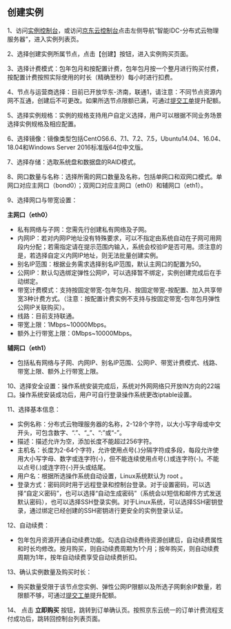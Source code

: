 ## 创建实例

1、访问[实例控制台](https://cps-edge-console.jdcloud.com/instance/list)，或访问[京东云控制台](https://console.jdcloud.com/overview)点击左侧导航“智能IDC-分布式云物理服务器”，进入实例列表页。<br/>

2、选择创建实例所属节点，点击【创建】按钮，进入实例购买页面。<br/>

3、选择计费模式：包年包月和按配置计费，包年包月按一个整月进行购买付费，按配置计费按照实际使用的时长（精确至秒）每小时进行扣费。<br/>

4、节点与运营商选择：目前已开放华东-济南，联通1，请注意：不同节点资源内网不互通，创建后不可更改。如果所选节点限额已满，可通过[提交工单](https://ticket.jdcloud.com/applyorder/submit)提升配额。<br/>

5、选择实例规格：实例的规格支持用户自定义选择，用户可以根据不同业务场景选择实例规格及相应配置。<br/>

6、选择镜像：镜像类型包括CentOS6.6、7.1、7.2、7.5，Ubuntu14.04、16.04、18.04和Windows Server 2016标准版64位中文版。<br/>

7、选择存储：选取系统盘和数据盘的RAID模式。<br/>

8、网口数量与名称：选择所需的网口数量及名称，包括单网口和双网口模式。单网口对应主网口（bond0）；双网口对应主网口（eth0）和辅网口（eth1）。<br/>

9、选择网口与带宽设置：<br/>

   **主网口（eth0）**<br/>
   - 私有网络与子网：您需先行创建私有网络及子网。<br/>
   - 内网IP：若对内网IP地址没有特殊要求，可以不指定由系统自动在子网可用网段内分配；若需指定请在提示范围内输入，系统会校验IP是否可用。须注意的是，若选择自定义内网IP地址，则无法批量创建实例。
   - 别名IP范围：根据业务需求选择别名IP范围，默认主网口的配置为50。
   - 公网IP：默认勾选绑定弹性公网IP，可以选择暂不绑定，实例创建完成后在手动绑定。
   - 带宽计费模式：支持按固定带宽-包年包月、按固定带宽-按配置、加入共享带宽3种计费方式。（注意：按配置计费实例不支持与按固定带宽-包年包月弹性公网IP关联购买）。
   - 线路：目前支持联通。
   - 带宽上限：1Mbps~10000Mbps。 
   - 额外上行带宽上限：0Mbps~10000Mbps。 
    
   **辅网口（eth1）**<br/>
   - 包括私有网络与子网、内网IP、别名IP范围、公网IP、带宽计费模式、线路、带宽上限、额外上行带宽上限。<br/>
   
10、选择安全设置：操作系统安装完成后，系统对外网网络只开放IN方向的22端口。操作系统安装成功后，用户可自行登录操作系统更改iptable设置。

11、选择基本信息：<br/>
   - 实例名称：分布式云物理服务器的名称，2-128个字符，以大小写字母或中文开头，可包含数字、“.”、“_”、“:”或“-”。<br/>
   - 描述：描述允许为空，添加长度不能超过256字符。<br/>
   - 主机名：长度为2-64个字符，允许使用点号(.)分隔字符成多段，每段允许使用大小写字母、数字或连字符(-)，但不能连续使用点号(.)或连字符(-)。不能以点号(.)或连字符(-)开头或结尾。<br/>
   - 用户名：根据所选操作系统自动设置，Linux系统默认为 root 。<br/>
   - 登录方式：密码同时用于远程登录和控制台登录。对于设置密码，可以选择“自定义密码”，也可以选择“自动生成密码”（系统会以短信和邮件方式发送默认密码），也可以选择SSH登录实例。对于Linux系统，可以选择SSH密钥登录，通过绑定已经创建的SSH密钥进行更安全的实例登录认证。</br>
    
12、自动续费：<br/>
   - 包年包月资源开通自动续费功能。勾选自动续费待资源创建后，自动续费属性和时长均修改。按月购买，则自动续费周期为1个月；按年购买，则自动续费周期为1年，按年自动续费享受自动续费折扣。

13、确认实例数量及购买时长：<br/>
   - 购买数量受限于该节点您实例、弹性公网IP限额以及所选子网剩余IP数量，若限额不够，可通过[提交工单](https://ticket.jdcloud.com/applyorder/submit)提升配额。</br>

14、 点击 **立即购买** 按钮，跳转到订单确认页。按照京东云统一的订单计费流程支付成功后，跳转回控制台列表页面。
